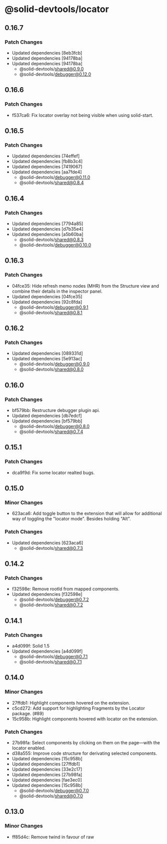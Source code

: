# @solid-devtools/locator

## 0.16.7

### Patch Changes

- Updated dependencies [8eb3fcb]
- Updated dependencies [94178ba]
- Updated dependencies [94178ba]
  - @solid-devtools/shared@0.9.0
  - @solid-devtools/debugger@0.12.0

## 0.16.6

### Patch Changes

- f537ca6: Fix locator overlay not being visible when using solid-start.

## 0.16.5

### Patch Changes

- Updated dependencies [74effef]
- Updated dependencies [fb8b3c4]
- Updated dependencies [7419067]
- Updated dependencies [aa7fde4]
  - @solid-devtools/debugger@0.11.0
  - @solid-devtools/shared@0.8.4

## 0.16.4

### Patch Changes

- Updated dependencies [7794a85]
- Updated dependencies [d7b35e4]
- Updated dependencies [a5b60ba]
  - @solid-devtools/shared@0.8.3
  - @solid-devtools/debugger@0.10.0

## 0.16.3

### Patch Changes

- 04fce35: Hide refresh memo nodes (MHR) from the Structure view and combine their details in the inspector panel.
- Updated dependencies [04fce35]
- Updated dependencies [92c8fda]
  - @solid-devtools/debugger@0.9.1
  - @solid-devtools/shared@0.8.1

## 0.16.2

### Patch Changes

- Updated dependencies [089331d]
- Updated dependencies [5e913ac]
  - @solid-devtools/debugger@0.9.0
  - @solid-devtools/shared@0.8.0

## 0.16.0

### Patch Changes

- bf579bb: Restructure debugger plugin api.
- Updated dependencies [db7edcf]
- Updated dependencies [bf579bb]
  - @solid-devtools/debugger@0.8.0
  - @solid-devtools/shared@0.7.4

## 0.15.1

### Patch Changes

- dca9f9d: Fix some locator realted bugs.

## 0.15.0

### Minor Changes

- 623aca6: Add toggle button to the extension that will allow for additional way of toggling the "locator mode". Besides holding "Alt".

### Patch Changes

- Updated dependencies [623aca6]
  - @solid-devtools/shared@0.7.3

## 0.14.2

### Patch Changes

- f32598e: Remove rootId from mapped components.
- Updated dependencies [f32598e]
  - @solid-devtools/debugger@0.7.2
  - @solid-devtools/shared@0.7.2

## 0.14.1

### Patch Changes

- a4d099f: Solid 1.5
- Updated dependencies [a4d099f]
  - @solid-devtools/debugger@0.7.1
  - @solid-devtools/shared@0.7.1

## 0.14.0

### Minor Changes

- 27ffdb1: Highlight components hovered on the extension.
- c5cd272: Add support for highlighting Fragments by the Locator package. (#89)
- 15c958b: Highlight components hovered with locator on the extension.

### Patch Changes

- 27b98fa: Select components by clicking on them on the page—with the locator enabled.
- d38a555: Improve code structure for derivating selected components.
- Updated dependencies [15c958b]
- Updated dependencies [27ffdb1]
- Updated dependencies [33e2c17]
- Updated dependencies [27b98fa]
- Updated dependencies [fae3ec0]
- Updated dependencies [15c958b]
  - @solid-devtools/debugger@0.7.0
  - @solid-devtools/shared@0.7.0

## 0.13.0

### Minor Changes

- ff85d4c: Remove twind in favour of raw <style> tag. Fixes #33 and #51

## 0.12.2

### Patch Changes

- 3b5da1b: Refactor types to use namespaces to avoid name conflicts.
- Updated dependencies [3b5da1b]
  - @solid-devtools/debugger@0.6.1
  - @solid-devtools/shared@0.6.1

## 0.12.0

### Patch Changes

- Updated dependencies [78b06a6]
- Updated dependencies [b5e9776]
  - @solid-devtools/debugger@0.6.0
  - @solid-devtools/shared@0.6.0

## 0.11.2

### Patch Changes

- 0c1892f: Use windows path regex only for windows. (Related #66)

## 0.11.0

### Minor Changes

- 41b4b7b: This one will be a major rewrite of the debugger, API available in plugins and the reconciliation on the extension.
  Now the walked tree will now include information about computation observers, value, signals, sources. All this will be available only for the "focused" owner—new API for getting details about a specific owner.

### Patch Changes

- Updated dependencies [41b4b7b]
  - @solid-devtools/debugger@0.5.0
  - @solid-devtools/shared@0.5.0

## 0.10.1

### Patch Changes

- @solid-devtools/debugger@0.4.1

## 0.10.0

### Minor Changes

- 2beeb22: Publish a shared library: @solid-primitives/shared

### Patch Changes

- Updated dependencies [2beeb22]
  - @solid-devtools/debugger@0.4.0
  - @solid-devtools/shared@0.4.0

## 0.9.1

### Patch Changes

- 6f620e1: Move the cursor utilities to shared lib.

## 0.9.0

### Minor Changes

- d15e9b0: Refactor styling in packages. Move to vanilla extract for the chrome extension and the ui package. Locator now manages it's styles separately.

## 0.8.2

### Patch Changes

- Updated dependencies [3c140cc]
  - @solid-devtools/debugger@0.3.0

## 0.8.1

### Patch Changes

- fdb09bc: Various minor changes.
- Updated dependencies [fdb09bc]
  - @solid-devtools/debugger@0.2.3
  - @solid-devtools/ui@0.3.3

## 0.8.0

## 0.7.2

### Patch Changes

- a8d0354: Correct "homepage" filed in package.json, to lead to individual package readme.
- Updated dependencies [a8d0354]
  - @solid-devtools/debugger@0.2.2
  - @solid-devtools/ui@0.3.2

## 0.7.1

### Patch Changes

- aa992fd: Fix walker issue, not resolving component elements sometimes
- Updated dependencies [aa992fd]
  - @solid-devtools/debugger@0.2.1

## 0.7.0

### Patch Changes

- 092b850: Export vite plugin from the main package.

## 0.6.0

### Patch Changes

- 24ccd14: Use Solid's new dev hook (`_$afterCreateRoot`) to automatically attach roots and subroots to the debugger.
- Updated dependencies [24ccd14]
- Updated dependencies [892d87e]
  - @solid-devtools/debugger@0.2.0
  - @solid-devtools/ui@0.3.1

## 0.5.0

### Minor Changes

- 2bb429a: Add the `locator` package.

  Separate `debugger` into `debugger` and `main` packages.

### Patch Changes

- Updated dependencies [2bb429a]
  - @solid-devtools/debugger@0.1.0
  - @solid-devtools/ui@0.3.0

## 0.4.2

### Patch Changes

- 5f83694: Improve types and listening to signal/computation updates.

## 0.4.1

### Patch Changes

- Use makeKeyHoldListener from solid-primitives. Add separate server/prod noop entry.

## 0.4.0

### Minor Changes

- e9847ec: Support for reattaching subroots to the tree.
  Support for multiple independent trees.
  Minor API changes.
  Realted issue: [#15](https://github.com/thetarnav/solid-devtools/issues/15)

### Patch Changes

- Updated dependencies [e9847ec]
  - @solid-devtools/ui@0.2.0

## 0.3.0

### Minor Changes

- 1f14b6d: Locator & BabelPlugin:
  Split absolute filepath into projectPath and relative filePath.
  Returning `false` from the URL builder function won't execute `window.open`

## 0.2.6

### Patch Changes

- Add "vscode-insiders" target and fix loc pattern matching for Mac
- ac1e6a5: Use event handler wrappers from event-listener package

## 0.2.5

### Patch Changes

- Remove Motionone/solid dependency to just using just motion animations.
  Display component name on top of the element overlay if the highlighted element is at the bottom oh the screen.
- Updated dependencies
  - @solid-devtools/ui@0.1.2

## 0.2.3

### Patch Changes

- ad72903: Improve element-overlay styles
- Updated dependencies [ad72903]
  - @solid-devtools/ui@0.1.1

## 0.2.2

### Patch Changes

- ae43b00: Add option to change locator mode key.

## 0.2.1

### Patch Changes

- Locator module now has to be explicitely enabled with Debugger props
  Support for different source code targets (vscode, atom, webstorm and a custom function)

## 0.2.0

### Minor Changes

- Support for Components returning JSX Fragments for Locator package. (issue #16)

## 0.1.0

### Minor Changes

- 8e17085: Add locator package. Initial pre-release.

### Patch Changes

- Updated dependencies [8e17085]
  - @solid-devtools/ui@0.1.0
